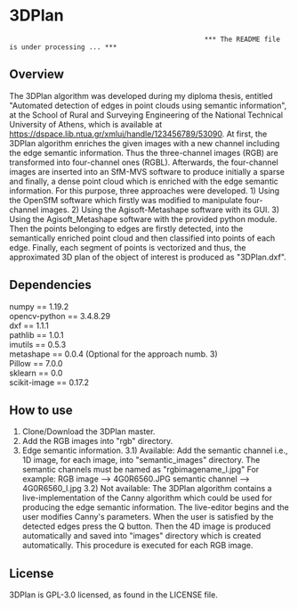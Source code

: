 # 3DPlan

                                                     *** The README file is under processing ... ***
## Overview
The 3DPlan algorithm was developed during my diploma thesis, entitled "Automated detection of edges in point clouds using semantic information", at the School of Rural and Surveying Engineering of the National Technical University of Athens, which is available at https://dspace.lib.ntua.gr/xmlui/handle/123456789/53090.
At first, the 3DPlan algorithm enriches the given images with a new channel including the edge semantic information. Thus the three-channel images (RGB) are transformed into four-channel ones (RGBL). Afterwards, the four-channel images are inserted into an SfM-MVS software to produce initially a sparse and finally, a dense point cloud which is enriched with the edge semantic information.
For this purpose, three approaches were developed. 1) Using the OpenSfM software which firstly was modified to manipulate four-channel images. 2) Using the Agisoft-Metashape software with its GUI. 3) Using the Agisoft_Metashape software with the provided python module.
Then the points belonging to edges are firstly detected, into the semantically enriched point cloud and then classified into points of each edge. Finally, each segment of points is vectorized and thus, the approximated 3D plan of the object of interest is produced as "3DPlan.dxf".

## Dependencies
numpy == 1.19.2 <br>
opencv-python == 3.4.8.29 <br>
dxf == 1.1.1 <br>
pathlib == 1.0.1 <br>
imutils == 0.5.3 <br>
metashape == 0.0.4 (Optional for the approach numb. 3) <br>
Pillow == 7.0.0 <br>
sklearn == 0.0 <br>
scikit-image == 0.17.2 <br>

## How to use
1) Clone/Download the 3DPlan master.
2) Add the RGB images into "rgb" directory.
3) Edge semantic information.
    3.1) Available:
        Add the semantic channel i.e., 1D image, for each image, into "semantic_images" directory.
        The semantic channels must be named as "rgbimagename_l.jpg"
        For example: RGB image --> 4G0R6560.JPG
                     semantic channel --> 4G0R6560_l.jpg
    3.2) Not available:
        The 3DPlan algorithm contains a live-implementation of the Canny algorithm which could be used for producing
        the edge semantic information.
        The live-editor begins and the user modifies Canny's parameters. When the user is satisfied by the detected
        edges press the Q button.
        Then the 4D image is produced automatically and saved into "images" directory which is created automatically.
        This procedure is executed for each RGB image.
        
## License
3DPlan is GPL-3.0 licensed, as found in the LICENSE file.
